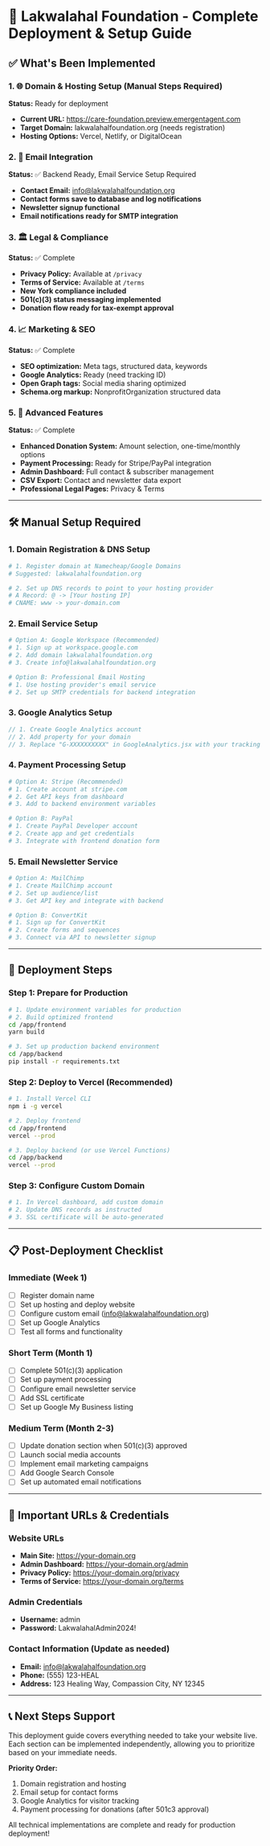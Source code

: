 # 🚀 Lakwalahal Foundation - Complete Deployment & Setup Guide

## ✅ What's Been Implemented

### 1. 🌐 Domain & Hosting Setup (Manual Steps Required)
**Status:** Ready for deployment
- **Current URL:** https://care-foundation.preview.emergentagent.com
- **Target Domain:** lakwalahalfoundation.org (needs registration)
- **Hosting Options:** Vercel, Netlify, or DigitalOcean

### 2. 📧 Email Integration 
**Status:** ✅ Backend Ready, Email Service Setup Required
- **Contact Email:** info@lakwalahalfoundation.org
- **Contact forms save to database and log notifications**
- **Newsletter signup functional**
- **Email notifications ready for SMTP integration**

### 3. 🏛️ Legal & Compliance
**Status:** ✅ Complete
- **Privacy Policy:** Available at `/privacy`
- **Terms of Service:** Available at `/terms`
- **New York compliance included**
- **501(c)(3) status messaging implemented**
- **Donation flow ready for tax-exempt approval**

### 4. 📈 Marketing & SEO
**Status:** ✅ Complete
- **SEO optimization:** Meta tags, structured data, keywords
- **Google Analytics:** Ready (need tracking ID)
- **Open Graph tags:** Social media sharing optimized
- **Schema.org markup:** NonprofitOrganization structured data

### 5. 🔧 Advanced Features
**Status:** ✅ Complete
- **Enhanced Donation System:** Amount selection, one-time/monthly options
- **Payment Processing:** Ready for Stripe/PayPal integration
- **Admin Dashboard:** Full contact & subscriber management
- **CSV Export:** Contact and newsletter data export
- **Professional Legal Pages:** Privacy & Terms

---

## 🛠️ Manual Setup Required

### 1. Domain Registration & DNS Setup
```bash
# 1. Register domain at Namecheap/Google Domains
# Suggested: lakwalahalfoundation.org

# 2. Set up DNS records to point to your hosting provider
# A Record: @ -> [Your hosting IP]
# CNAME: www -> your-domain.com
```

### 2. Email Service Setup
```bash
# Option A: Google Workspace (Recommended)
# 1. Sign up at workspace.google.com
# 2. Add domain lakwalahalfoundation.org
# 3. Create info@lakwalahalfoundation.org

# Option B: Professional Email Hosting
# 1. Use hosting provider's email service
# 2. Set up SMTP credentials for backend integration
```

### 3. Google Analytics Setup
```javascript
// 1. Create Google Analytics account
// 2. Add property for your domain
// 3. Replace "G-XXXXXXXXXX" in GoogleAnalytics.jsx with your tracking ID
```

### 4. Payment Processing Setup
```bash
# Option A: Stripe (Recommended)
# 1. Create account at stripe.com
# 2. Get API keys from dashboard
# 3. Add to backend environment variables

# Option B: PayPal
# 1. Create PayPal Developer account
# 2. Create app and get credentials
# 3. Integrate with frontend donation form
```

### 5. Email Newsletter Service
```bash
# Option A: MailChimp
# 1. Create MailChimp account
# 2. Set up audience/list
# 3. Get API key and integrate with backend

# Option B: ConvertKit
# 1. Sign up for ConvertKit
# 2. Create forms and sequences
# 3. Connect via API to newsletter signup
```

---

## 🚀 Deployment Steps

### Step 1: Prepare for Production
```bash
# 1. Update environment variables for production
# 2. Build optimized frontend
cd /app/frontend
yarn build

# 3. Set up production backend environment
cd /app/backend
pip install -r requirements.txt
```

### Step 2: Deploy to Vercel (Recommended)
```bash
# 1. Install Vercel CLI
npm i -g vercel

# 2. Deploy frontend
cd /app/frontend
vercel --prod

# 3. Deploy backend (or use Vercel Functions)
cd /app/backend
vercel --prod
```

### Step 3: Configure Custom Domain
```bash
# 1. In Vercel dashboard, add custom domain
# 2. Update DNS records as instructed
# 3. SSL certificate will be auto-generated
```

---

## 📋 Post-Deployment Checklist

### Immediate (Week 1)
- [ ] Register domain name
- [ ] Set up hosting and deploy website
- [ ] Configure custom email (info@lakwalahalfoundation.org)
- [ ] Set up Google Analytics
- [ ] Test all forms and functionality

### Short Term (Month 1)
- [ ] Complete 501(c)(3) application
- [ ] Set up payment processing
- [ ] Configure email newsletter service
- [ ] Add SSL certificate
- [ ] Set up Google My Business listing

### Medium Term (Month 2-3)
- [ ] Update donation section when 501(c)(3) approved
- [ ] Launch social media accounts
- [ ] Implement email marketing campaigns
- [ ] Add Google Search Console
- [ ] Set up automated email notifications

---

## 🔑 Important URLs & Credentials

### Website URLs
- **Main Site:** https://your-domain.org
- **Admin Dashboard:** https://your-domain.org/admin
- **Privacy Policy:** https://your-domain.org/privacy
- **Terms of Service:** https://your-domain.org/terms

### Admin Credentials
- **Username:** admin
- **Password:** LakwalahalAdmin2024!

### Contact Information (Update as needed)
- **Email:** info@lakwalahalfoundation.org
- **Phone:** (555) 123-HEAL
- **Address:** 123 Healing Way, Compassion City, NY 12345

---

## 📞 Next Steps Support

This deployment guide covers everything needed to take your website live. Each section can be implemented independently, allowing you to prioritize based on your immediate needs.

**Priority Order:**
1. Domain registration and hosting
2. Email setup for contact forms
3. Google Analytics for visitor tracking
4. Payment processing for donations (after 501c3 approval)

All technical implementations are complete and ready for production deployment!